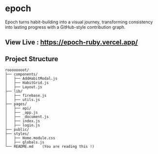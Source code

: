 # epoch 
Epoch turns habit-building into a visual journey, transforming consistency into lasting progress with a GitHub-style contribution graph.

## View Live : https://epoch-ruby.vercel.app/


## Project Structure
```
roooooooot/
├── components/
│   ├── AddHabitModal.js
│   ├── HabitGrid.js
│   ├── Layout.js
├── lib/
│   ├── firebase.js
│   ├── utils.js
├── pages/
│   ├── api/
│   ├── _app.js
│   ├── _document.js
│   ├── index.js
│   ├── login.js
├── public/
├── styles/
│   ├── Home.module.css
│   ├── globals.js
└── README.md    (You are reading this !)
```

